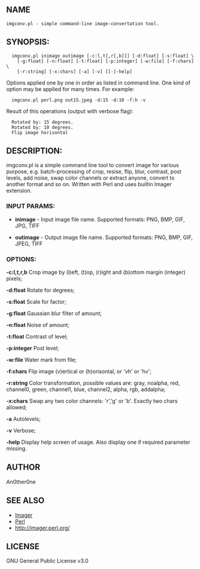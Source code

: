 ## NAME
    imgconv.pl - simple command-line image-convertation tool.

## SYNOPSIS:
      imgconv.pl inimage outimage [-c:l,t[,r[,b]]] [-d:float] [-s:float] \
        [-g:float] [-n:float] [-t:float] [-p:integer] [-w:file] [-f:chars] \
        [-r:string] [-x:chars] [-a] [-v] [[-]-help]

Options applied one by one in order as listed in command line. One kind of option may be applied for many times. For example:

      imgconv.pl perl.png out15.jpeg -d:15 -d:10 -f:h -v

Result of this operations (output with verbose flag):

      Rotated by: 15 degrees.
      Rotated by: 10 degrees.
      Flip image horisontal

## DESCRIPTION:
imgconv.pl is a simple command line tool to convert image for various purpose, e.g. batch-processing of crop, resise, flip, blur, contrast, post levels, add noise, swap color channels or extract anyone, convert to another format and so on. Written with Perl and uses builtin Imager extension.

### INPUT PARAMS:
* __inimage__ - Input image file name. Supported formats: PNG, BMP, GIF, JPG, TIFF

* __outimage__ - Output image file name. Supported formats: PNG, BMP, GIF, JPEG, TIFF

### OPTIONS:
   __-c:l,t,r,b__
    Crop image by (l)eft, (t)op, (r)ight and (b)ottom margin (integer)
    pixels;

   __-d:float__
    Rotate for <float> degrees;

   __-s:float__
    Scale for <float> factor;

   __-g:float__
    Gaussian blur filter of <float> amount;

   __-n:float__
    Noise of <float> amount;

   __-t:float__
    Contrast of <float> level;

   __-p:integer__
    Post level;

   __-w:file__
    Water mark from file;

   __-f:chars__
    Flip image (v)ertical or (h)orisontal, or 'vh' or 'hv';

   __-r:string__
    Color transformation, possible values are: gray, noalpha, red,
    channel0, green, channel1, blue, channel2, alpha, rgb, addalpha;

   __-x:chars__
    Swap any two color channels: 'r','g' or 'b'. Exactly two chars
    allowed;

   __-a__  Autolevels;

   __-v__  Verbose;

   __-help__
    Display help screen of usage. Also display one if required parameter
    missing.

## AUTHOR
   An0ther0ne

## SEE ALSO
* [Imager](https://metacpan.org/pod/Imager)
* [Perl](http://www.perl.org/)
* http://imager.perl.org/

## LICENSE
   GNU General Public License v3.0
